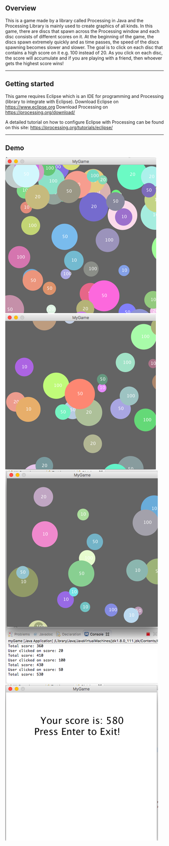 ## Overview 

This is a game made by a library called Processing in Java and the Processing Library is mainly used to create graphics of all kinds. In this game, there are discs that spawn across the Processing window and each disc consists of different scores on it. At the beginning of the game, the discs spawn extremely quickly and as time passes, the speed of the discs spawning becomes slower and slower. The goal is to click on each disc that contains a high score on it e.g. 100 instead of 20. As you click on each disc, the score will accumulate and if you are playing with a friend, then whoever gets the highest score wins!

---

## Getting started

This game requires Eclipse which is an IDE for programming and Processing (library to integrate with Eclipse). 
Download Eclipse on https://www.eclipse.org
Download Processing on https://processing.org/download/

A detailed tutorial on how to configure Eclipse with Processing can be found on this site: https://processing.org/tutorials/eclipse/

---

## Demo 
![alt text](https://github.com/catshing/Disc-game/blob/master/demo/disc_spawn.png) 
![alt text](https://github.com/catshing/Disc-game/blob/master/demo/disc_spawn2.png)
![alt text](https://github.com/catshing/Disc-game/blob/master/demo/score_console.png)
![alt text](https://github.com/catshing/Disc-game/blob/master/demo/game_over.png)
